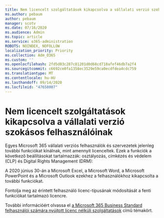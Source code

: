 ```yaml
---
title: Nem licencelt szolgáltatások kikapcsolva a vállalati verzió szokásos felhasználóinak
ms.author: pebaum
author: pebaum
manager: scotv
ms.date: 07/16/2020
ms.audience: Admin
ms.topic: article
ms.service: o365-administration
ROBOTS: NOINDEX, NOFOLLOW
localization_priority: Priority
ms.collection: Adm_O365
ms.custom: ''
ms.openlocfilehash: 2fd5d03c287c81201d0d68cd718afef46db7a2f4
ms.sourcegitcommit: c6692ce0fa1358ec3529e59ca0ecdfdea4cdc759
ms.translationtype: MT
ms.contentlocale: hu-HU
ms.lasthandoff: 09/14/2020
ms.locfileid: "47658007"
---
```

# <a name="unlicensed-features-turned-off-for-business-standard-users"></a>Nem licencelt szolgáltatások kikapcsolva a vállalati verzió szokásos felhasználóinak

Egyes Microsoft 365 vállalati verziós felhasználók és szervezetek jelenleg további funkciókat kínálnak, mint amennyit licenceltek. Ezek a funkciók a következő beállításokat tartalmazzák: osztályozás, címkézés és védelem (CLP) és Digital Rights Management (DRM):
    
A 2020 június 30-án a Microsoft Excel, a Microsoft Word, a Microsoft PowerPoint és a Microsoft Outlook ezekhez a felhasználókhoz kikapcsolta a további funkciókat.

Fontolja meg az érintett felhasználó licenc-típusának módosítását a fenti funkciókat tartalmazó licencre. 

További információért olvassa el [a Microsoft 365 Business Standard felhasználói számára nyújtott licenc nélküli szolgáltatások](https://support.microsoft.com/help/4568654/extra-features-to-be-turned-off-for-microsoft-365-business-standard?preview) című témakört.
